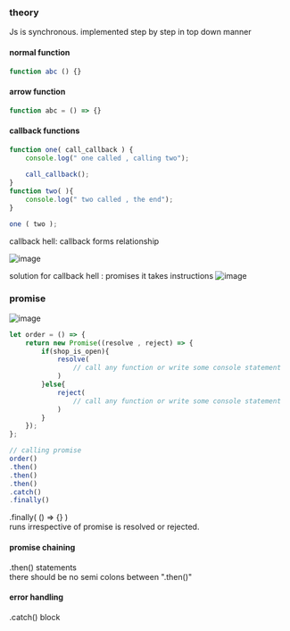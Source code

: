 
### theory
Js is synchronous. implemented step by step in top down manner

#### normal function
```js
function abc () {}
```

#### arrow function
```js
function abc = () => {}
```

#### callback functions
```js
function one( call_callback ) {
    console.log(" one called , calling two");
    
    call_callback();
}
function two( ){
    console.log(" two called , the end");
}

one ( two );
```
callback hell: 
callback forms relationship

![image](https://user-images.githubusercontent.com/77224604/236623983-ea1c2226-febf-4947-96e4-b784b92f3620.png)

solution for callback hell : promises
it takes instructions
![image](https://user-images.githubusercontent.com/77224604/236623989-1f8e10ef-d909-45aa-986f-f1d8dd1a1212.png)

### promise

![image](https://user-images.githubusercontent.com/77224604/236623992-d90cda5e-75ac-4c93-a665-f5549822e87e.png)
```js
let order = () => {
    return new Promise((resolve , reject) => {
        if(shop_is_open){
            resolve( 
                // call any function or write some console statement
            )
        }else{
            reject(
                // call any function or write some console statement
            )
        }
    });
};

// calling promise
order()
.then()
.then()
.then()
.catch()
.finally()
````
.finally( () => {} ) <br>
runs irrespective of promise is resolved or rejected.

#### promise chaining
.then() statements <br>
there should be no semi colons between ".then()"
#### error handling 
.catch() block <br>

### 
